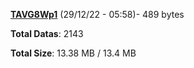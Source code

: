 [**TAVG8Wp1**](/data/TAVG8Wp1.txt) (29/12/22 - 05:58)- 489 bytes

**Total Datas**: 2143

**Total Size**: 13.38 MB / 13.4 MB